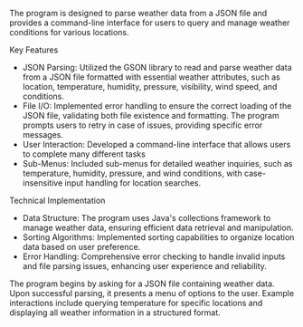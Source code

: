 The program is designed to parse weather data from a JSON file and provides a command-line interface for users to query and manage weather conditions for various locations.

Key Features
- JSON Parsing: Utilized the GSON library to read and parse weather data from a JSON file formatted with essential weather attributes, such as location, temperature, humidity, pressure, visibility, wind speed, and conditions.
- File I/O: Implemented error handling to ensure the correct loading of the JSON file, validating both file existence and formatting. The program prompts users to retry in case of issues, providing specific error messages.
- User Interaction: Developed a command-line interface that allows users to complete many different tasks
- Sub-Menus: Included sub-menus for detailed weather inquiries, such as temperature, humidity, pressure, and wind conditions, with case-insensitive input handling for location searches.

Technical Implementation
- Data Structure: The program uses Java's collections framework to manage weather data, ensuring efficient data retrieval and manipulation.
- Sorting Algorithms: Implemented sorting capabilities to organize location data based on user preference.
- Error Handling: Comprehensive error checking to handle invalid inputs and file parsing issues, enhancing user experience and reliability.

The program begins by asking for a JSON file containing weather data. Upon successful parsing, it presents a menu of options to the user. Example interactions include querying temperature for specific locations and displaying all weather information in a structured format.

